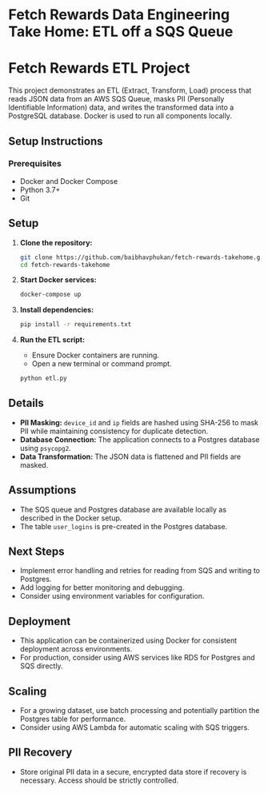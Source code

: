 # Fetch Rewards Data Engineering Take Home: ETL off a SQS Queue

# Fetch Rewards ETL Project

This project demonstrates an ETL (Extract, Transform, Load) process that reads JSON data from an AWS SQS Queue, masks PII (Personally Identifiable Information) data, and writes the transformed data into a PostgreSQL database. Docker is used to run all components locally.

## Setup Instructions

### Prerequisites

- Docker and Docker Compose
- Python 3.7+
- Git

## Setup

1. **Clone the repository:**
    ```sh
    git clone https://github.com/baibhavphukan/fetch-rewards-takehome.git
    cd fetch-rewards-takehome
    ```

2. **Start Docker services:**
    ```sh
    docker-compose up
    ```

3. **Install dependencies:**
    ```sh
    pip install -r requirements.txt
    ```

4. **Run the ETL script:**
   - Ensure Docker containers are running.
   - Open a new terminal or command prompt.
    ```sh
    python etl.py
    ```

## Details

- **PII Masking:** `device_id` and `ip` fields are hashed using SHA-256 to mask PII while maintaining consistency for duplicate detection.
- **Database Connection:** The application connects to a Postgres database using `psycopg2`.
- **Data Transformation:** The JSON data is flattened and PII fields are masked.

## Assumptions
- The SQS queue and Postgres database are available locally as described in the Docker setup.
- The table `user_logins` is pre-created in the Postgres database.

## Next Steps
- Implement error handling and retries for reading from SQS and writing to Postgres.
- Add logging for better monitoring and debugging.
- Consider using environment variables for configuration.

## Deployment
- This application can be containerized using Docker for consistent deployment across environments.
- For production, consider using AWS services like RDS for Postgres and SQS directly.

## Scaling
- For a growing dataset, use batch processing and potentially partition the Postgres table for performance.
- Consider using AWS Lambda for automatic scaling with SQS triggers.

## PII Recovery
- Store original PII data in a secure, encrypted data store if recovery is necessary. Access should be strictly controlled.

